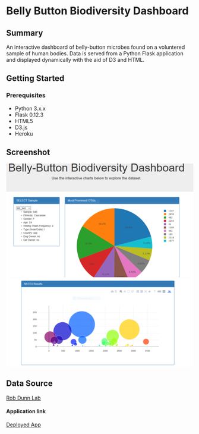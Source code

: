 # Belly Button Biodiversity Dashboard


## Summary
An interactive dashboard of belly-button microbes found on a voluntered sample of human bodies. Data is served from a Python Flask application and displayed dynamically with the aid of D3 and HTML.

## Getting Started

### Prerequisites
* Python 3.x.x 
* Flask 0.12.3
* HTML5
* D3.js
* Heroku



## Screenshot
  
  
 ![](pic1.PNG)
 ![](pic2.PNG)


## Data Source
[Rob Dunn Lab](http://robdunnlab.com/projects/belly-button-biodiversity/ "Rob Dunn Lab")

#### Application link
[Deployed App](https://belly-button-bio-api.herokuapp.com/ "Belly Button Biodiversity Dashboard")

